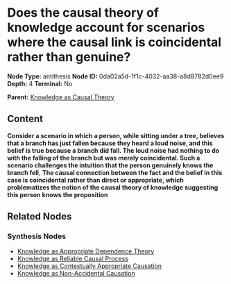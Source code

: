 # Does the causal theory of knowledge account for scenarios where the causal link is coincidental rather than genuine?

**Node Type:** antithesis
**Node ID:** 0da02a5d-1f1c-4032-aa38-a8d8782d0ee9
**Depth:** 4
**Terminal:** No

**Parent:** [Knowledge as Causal Theory](knowledge-as-causal-theory-synthesis-ef5b6ea1-40ae-46a4-9ee9-71bda50bd67a.md)

## Content

**Consider a scenario in which a person, while sitting under a tree, believes that a branch has just fallen because they heard a loud noise, and this belief is true because a branch did fall. The loud noise had nothing to do with the falling of the branch but was merely coincidental. Such a scenario challenges the intuition that the person genuinely knows the branch fell**, **The causal connection between the fact and the belief in this case is coincidental rather than direct or appropriate, which problematizes the notion of the causal theory of knowledge suggesting this person knows the proposition**

## Related Nodes

### Synthesis Nodes

- [Knowledge as Appropriate Dependence Theory](knowledge-as-appropriate-dependence-theory-synthesis-c4bc20fc-a89a-4359-90c0-40670468e466.md)
- [Knowledge as Reliable Causal Process](knowledge-as-reliable-causal-process-synthesis-2e15077e-883c-48a5-8fed-004b1c50ad82.md)
- [Knowledge as Contextually Appropriate Causation](knowledge-as-contextually-appropriate-causation-synthesis-be4eeb20-3aa2-4a3b-833d-52d3e0761e34.md)
- [Knowledge as Non-Accidental Causation](knowledge-as-non-accidental-causation-synthesis-d8bcdd2b-43d5-4763-b193-1168ee4e0b3b.md)
